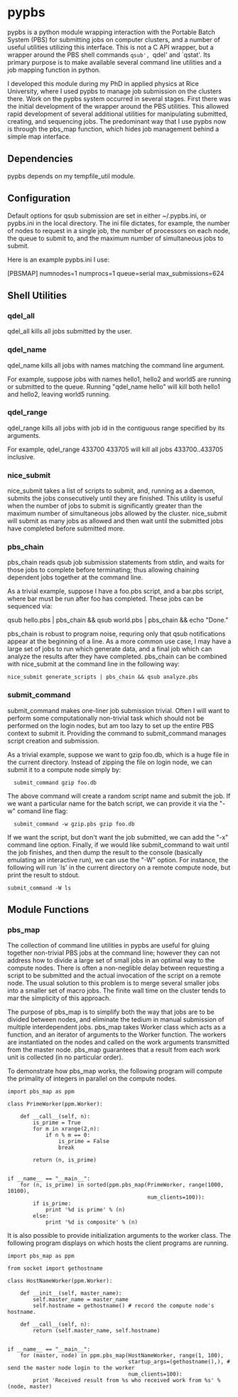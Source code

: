 
# pypbs
 
pypbs is a python module wrapping interaction with the Portable Batch
System (PBS) for submitting jobs on computer clusters, and a number of
useful utilities utilizing this interface.  This is not a C API
wrapper, but a wrapper around the PBS shell commands `qsub', `qdel'
and `qstat'.  Its primary purpose is to make available several command
line utilities and a job mapping function in python.

I developed this module during my PhD in applied physics at Rice
University, where I used pypbs to manage job submission on the
clusters there.  Work on the pypbs system occurred in several stages.
First there was the initial development of the wrapper around the PBS
utilities.  This allowed rapid development of several additional
utilities for manipulating submitted, creating, and sequencing jobs.
The predominant way that I use pypbs now is through the pbs_map
function, which hides job management behind a simple map interface.

## Dependencies

pypbs depends on my tempfile_util module. 

## Configuration

Default options for qsub submission are set in either ~/.pypbs.ini, or
pypbs.ini in the local directory.  The ini file dictates, for example,
the number of nodes to request in a single job, the number of
processors on each node, the queue to submit to, and the maximum
number of simultaneous jobs to submit.

Here is an example pypbs.ini I use:

   [PBSMAP]
   numnodes=1
   numprocs=1
   queue=serial
   max_submissions=624



## Shell Utilities

### qdel_all

qdel_all kills all jobs submitted by the user.

### qdel_name

qdel_name kills all jobs with names matching the command line argument. 

For example, suppose jobs with names hello1, hello2 and world5 are
running or submitted to the queue.  Running "qdel_name hello" will
kill both hello1 and hello2, leaving world5 running.


### qdel_range

qdel_range kills all jobs with job id in the contiguous range specified by its arguments.  

For example, qdel_range 433700 433705 will kill all jobs 433700..433705 inclusive.

### nice_submit

nice_submit takes a list of scripts to submit, and, running as a
daemon, submits the jobs consecutively until they are finished.  This
utility is useful when the number of jobs to submit is significantly
greater than the maximum number of simultaneous jobs allowed by the
cluster.  nice_submit will submit as many jobs as allowed and then
wait until the submitted jobs have completed before submitted more.

### pbs_chain

pbs_chain reads qsub job submission statements from stdin, and waits
for those jobs to complete before terminating; thus allowing chaining
dependent jobs together at the command line. 

As a trivial example, suppose I have a foo.pbs script, and a bar.pbs
script, where bar must be run after foo has completed.  These jobs can
be sequenced via:

   qsub hello.pbs | pbs_chain && qsub world.pbs | pbs_chain && echo "Done."

pbs_chain is robust to program noise, requring only that qsub
notifications appear at the beginning of a line.  As a more common use
case, I may have a large set of jobs to run which generate data, and a
final job which can analyze the results after they have completed.
pbs_chain can be combined with nice_submit at the command line in the
following way:

	nice_submit generate_scripts | pbs_chain && qsub analyze.pbs


### submit_command

submit_command makes one-liner job submission trivial.  Often I will
want to perform some computationally non-trivial task which should not
be performed on the login nodes, but am too lazy to set up the entire
PBS context to submit it.  Providing the command to submit_command
manages script creation and submission. 

As a trivial example, suppose we want to gzip foo.db, which is a huge
file in the current directory.  Instead of zipping the file on login
node, we can submit it to a compute node simply by:

      submit_command gzip foo.db

The above command will create a random script name and submit the job.
If we want a particular name for the batch script, we can provide it
via the "-w" comand line flag:

      submit_command -w gzip.pbs gzip foo.db

If we want the script, but don't want the job submitted, we can add
the "-x" command line option.  Finally, if we would like
submit_command to wait until the job finishes, and then dump the
result to the console (basically emulating an interactive run), we can
use the "-W" option.  For instance, the following will run `ls' in the
current directory on a remote compute node, but print the result to
stdout.

    submit_command -W ls


## Module Functions

### pbs_map

The collection of command line utilities in pypbs are useful for
gluing together non-trivial PBS jobs at the command line; however they
can not address how to divide a large set of small jobs in an optimal
way to the compute nodes.  There is often a non-neglible delay between
requesting a script to be submitted and the actual invocation of the
script on a remote node.  The usual solution to this problem is to
merge several smaller jobs into a smaller set of macro jobs.  The
finite wall time on the cluster tends to mar the simplicity of this
approach.  

The purpose of pbs_map is to simplify both the way that jobs are to be
divided between nodes, and eliminate the tedium in manual submission
of multiple interdependent jobs.  pbs_map takes Worker class which
acts as a function, and an iterator of arguments to the Worker
function.  The workers are instantiated on the nodes and called on the
work arguments transmitted from the master node.  pbs_map guarantees
that a result from each work unit is collected (in no particular
order).

To demonstrate how pbs_map works, the following program will compute
the primality of integers in parallel on the compute nodes.

    import pbs_map as ppm

    class PrimeWorker(ppm.Worker):

        def __call__(self, n):
            is_prime = True
            for m in xrange(2,n):
                if n % m == 0:
                    is_prime = False
                    break

            return (n, is_prime)


    if __name__ == "__main__":
        for (n, is_prime) in sorted(ppm.pbs_map(PrimeWorker, range(1000, 10100), 
                                                num_clients=100)):
            if is_prime:
                print '%d is prime' % (n)
            else:
                print '%d is composite' % (n)


It is also possible to provide initialization arguments to the worker
class.  The following program displays on which hosts the client
programs are running.

    import pbs_map as ppm

    from socket import gethostname

    class HostNameWorker(ppm.Worker):

        def __init__(self, master_name):
            self.master_name = master_name
            self.hostname = gethostname() # record the compute node's hostname.

        def __call__(self, n):
            return (self.master_name, self.hostname)


    if __name__ == "__main__":
        for (master, node) in ppm.pbs_map(HostNameWorker, range(1, 100), 
                                          startup_args=(gethostname(),), # send the master node login to the worker
                                          num_clients=100):
            print 'Received result from %s who received work from %s' % (node, master)

